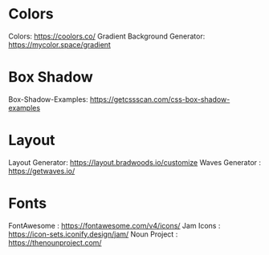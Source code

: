 # Colors
Colors: https://coolors.co/
Gradient Background Generator: https://mycolor.space/gradient

# Box Shadow
Box-Shadow-Examples: https://getcssscan.com/css-box-shadow-examples

# Layout
Layout Generator: https://layout.bradwoods.io/customize
Waves Generator : https://getwaves.io/

# Fonts
FontAwesome : https://fontawesome.com/v4/icons/
Jam Icons : https://icon-sets.iconify.design/jam/
Noun Project : https://thenounproject.com/
